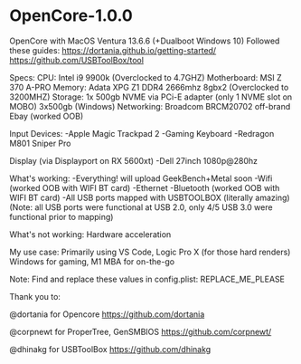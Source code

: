 # OpenCore-1.0.0
OpenCore with MacOS Ventura 13.6.6 (+Dualboot Windows 10)
Followed these guides: 
https://dortania.github.io/getting-started/
https://github.com/USBToolBox/tool

Specs:
CPU: Intel i9 9900k (Overclocked to 4.7GHZ)
Motherboard: MSI Z 370 A-PRO
Memory: Adata XPG Z1 DDR4 2666mhz 8gbx2 (Overclocked to 3200MHZ)
Storage: 
1x 500gb NVME via PCi-E adapter (only 1 NVME slot on MOBO)
3x500gb (Windows)
Networking:
Broadcom BRCM20702 off-brand Ebay (worked OOB)

Input Devices: 
-Apple Magic Trackpad 2
-Gaming Keyboard
-Redragon M801 Sniper Pro

Display (via Displayport on RX 5600xt)
-Dell 27inch 1080p@280hz

What's working:
-Everything! will upload GeekBench+Metal soon
-Wifi (worked OOB with WIFI BT card)
-Ethernet
-Bluetooth (worked OOB with WIFI BT card)
-All USB ports mapped with USBTOOLBOX (literally amazing)
(Note: all USB ports were functional at USB 2.0, only 4/5 USB 3.0 were functional prior to mapping) 

What's not working:
Hardware acceleration

My use case:
Primarily using VS Code, Logic Pro X (for those hard renders)
Windows for gaming, M1 MBA for on-the-go

Note: Find and replace these values in config.plist:
REPLACE_ME_PLEASE

Thank you to:

@dortania for Opencore
https://github.com/dortania

@corpnewt for ProperTree, GenSMBIOS
https://github.com/corpnewt/

@dhinakg for USBToolBox
https://github.com/dhinakg
